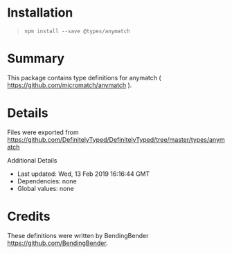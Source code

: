 # Installation

> `npm install --save @types/anymatch`

# Summary

This package contains type definitions for anymatch ( https://github.com/micromatch/anymatch ).

# Details

Files were exported from https://github.com/DefinitelyTyped/DefinitelyTyped/tree/master/types/anymatch

Additional Details

- Last updated: Wed, 13 Feb 2019 16:16:44 GMT
- Dependencies: none
- Global values: none

# Credits

These definitions were written by BendingBender <https://github.com/BendingBender>.
